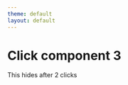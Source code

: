 ```yaml
---
theme: default
layout: default
---
```


# Click component 3

<dt-hide clicks="2">
This hides after 2 clicks
</dt-hide>
